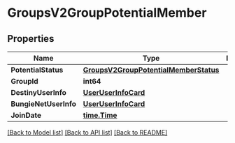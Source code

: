 # GroupsV2GroupPotentialMember

## Properties
Name | Type | Description | Notes
------------ | ------------- | ------------- | -------------
**PotentialStatus** | [**GroupsV2GroupPotentialMemberStatus**](GroupsV2.GroupPotentialMemberStatus.md) |  | [optional] 
**GroupId** | **int64** |  | [optional] 
**DestinyUserInfo** | [**UserUserInfoCard**](User.UserInfoCard.md) |  | [optional] 
**BungieNetUserInfo** | [**UserUserInfoCard**](User.UserInfoCard.md) |  | [optional] 
**JoinDate** | [**time.Time**](time.Time.md) |  | [optional] 

[[Back to Model list]](../README.md#documentation-for-models) [[Back to API list]](../README.md#documentation-for-api-endpoints) [[Back to README]](../README.md)



